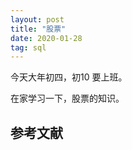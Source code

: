 ```yaml
---
layout: post
title: "股票"
date: 2020-01-28
tag: sql
---
```








今天大年初四，初10 要上班。

在家学习一下，股票的知识。





## 参考文献

